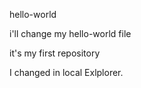hello-world

i'll change my hello-world file


it's my first repository

I changed in local Exlplorer.